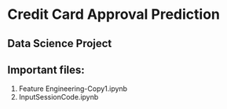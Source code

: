 # Credit Card Approval Prediction 
## Data Science Project
## Important files: 
1. Feature Engineering-Copy1.ipynb<br>
2. InputSessionCode.ipynb<br>
